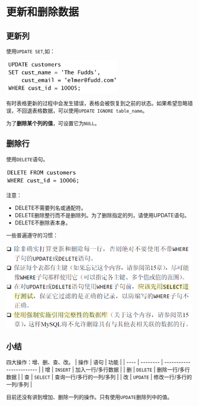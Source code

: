 # 更新和删除数据

## 更新列
使用`UPDATE SET`,如：

<img src="./img/update-example.png" width="300"/>

有时表格更新的过程中会发生错误，表格会被恢复到之前的状态。如果希望忽略错误，不回退表格数据，可以使用`UPDATE IGNORE table_name`。

为了**删除某个列的值**，可设置它为`NULL`。

## 删除行
使用`DELETE`语句。

<img src="./img/delete-example-1.png" width="200"/>

注意：
- DELETE不需要列名或通配符。
- DELETE删除整行而不是删除列。为了删除指定的列，请使用UPDATE语句。
- DELETE不删除表本身。

一些普遍遵守的习惯：

<img src="./img/更新删除习惯.png" width="500" />

## 小结

四大操作：增、删、查、改。
| 操作 | 语句     | 功能                     |
| ---- | -------- | ------------------------ |
| 增   | `INSERT` | 加入一行/多行数据        |
| 删   | `DELETE` | 删除一行/多行数据        |
| 查   | `SELECT` | 查询一行/多行的一列/多列 |
| 改   | `UPDATE` | 修改一行/多行的一列/多列 |

目前还没有讲到增加、删除一列的操作。只有使用`UPDATE`删除列中的值。